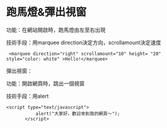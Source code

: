 # 跑馬燈&彈出視窗

功能：在網站開啟時，跑馬燈由左至右出現

技術手段：用marquee direction決定方向，scrollamount決定速度

```
 <marquee direction="right" scrollamount="10" height= "20"  style="color: white" >Hello!</marquee>
 ```
 
 彈出視窗：
 
 功能：開啟網頁時，跳出一個視窗
 
 技術手段：用alert
 ```
 <script type="text/javascript">
            alert("大家好，歡迎來到我的網頁～");
        </script>
        

